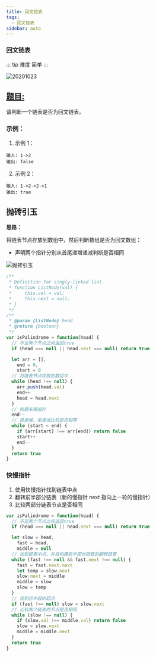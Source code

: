 ```yaml
---
title: 回文链表
tags:
  - 回文链表
sidebar: auto
---
```


### 回文链表

::: tip 难度
简单
:::

![20201023](http://qiniu.gaowenju.com/leecode/banner/20201023.jpg)

## [题目:](https://leetcode-cn.com/problems/palindrome-linked-list/)

请判断一个链表是否为回文链表。

### 示例：

1. 示例 1：

```
输入: 1->2
输出: false
```

2. 示例 2：

```
输入: 1->2->2->1
输出: true
```

## 抛砖引玉

**思路：**

将链表节点存放到数组中，然后判断数组是否为回文数组：

- 声明两个指针分别从首尾递增递减判断是否相同

![抛砖引玉](http://qiniu.gaowenju.com/leecode/20201023.png)

```javascript
/**
 * Definition for singly-linked list.
 * function ListNode(val) {
 *     this.val = val;
 *     this.next = null;
 * }
 */
/**
 * @param {ListNode} head
 * @return {boolean}
 */
var isPalindrome = function(head) {
  // 不足两个节点之间返回true
  if (head === null || head.next === null) return true

  let arr = [],
    end = 0,
    start = 0
  // 将链表节点存放到数组中
  while (head !== null) {
    arr.push(head.val)
    end++
    head = head.next
  }
  // 构建末尾指针
  end--
  // 首递增、尾递减比较是否相等
  while (start < end) {
    if (arr[start] !== arr[end]) return false
    start++
    end--
  }
  return true
}
```

### 快慢指针

1. 使用快慢指针找到链表中点
2. 翻转前半部分链表（新的慢指针 next 指向上一轮的慢指针）
3. 比较两部分链表节点是否相同

```javascript
var isPalindrome = function(head) {
  // 不足两个节点之间返回true
  if (head === null || head.next === null) return true

  let slow = head,
    fast = head,
    middle = null
  // 找到链表中点、并且构建前半部分链表的翻转链表
  while (fast !== null && fast.next !== null) {
    fast = fast.next.next
    let temp = slow.next
    slow.next = middle
    middle = slow
    slow = temp
  }
  // 找到后半段的起点
  if (fast !== null) slow = slow.next
  // 比较两个链表的节点是否相同
  while (slow !== null) {
    if (slow.val !== middle.val) return false
    slow = slow.next
    middle = middle.next
  }
  return true
}
```
